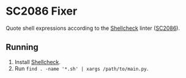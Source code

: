 # SC2086 Fixer

Quote shell expressions according to the
[Shellcheck](https://github.com/koalaman/shellcheck) linter
([SC2086](https://github.com/koalaman/shellcheck/wiki/SC2086)).

## Running

1. Install [Shellcheck](https://github.com/koalaman/shellcheck#installing).
1. Run `find . -name '*.sh' | xargs /path/to/main.py`.
